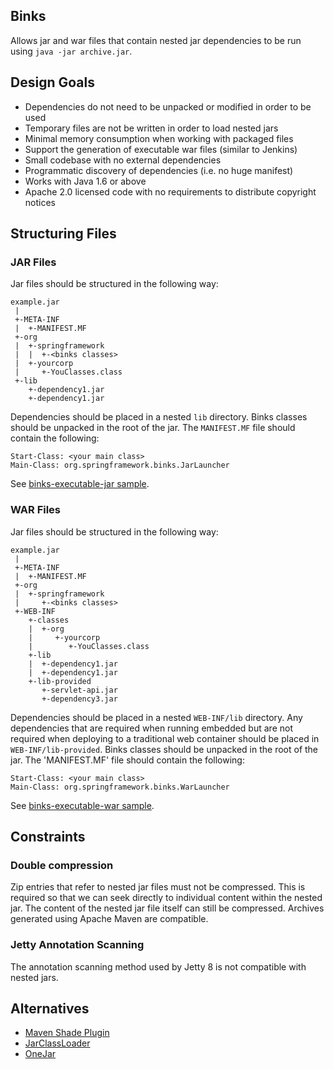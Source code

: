 ## Binks
Allows jar and war files that contain nested jar dependencies to be
run using `java -jar archive.jar`.

## Design Goals
* Dependencies do not need to be unpacked or modified in order to be used
* Temporary files are not be written in order to load nested jars
* Minimal memory consumption when working with packaged files
* Support the generation of executable war files (similar to Jenkins)
* Small codebase with no external dependencies
* Programmatic discovery of dependencies (i.e. no huge manifest)
* Works with Java 1.6 or above
* Apache 2.0 licensed code with no requirements to distribute copyright notices

## Structuring Files

### JAR Files
Jar files should be structured in the following way:

	example.jar
	 |
	 +-META-INF
	 |  +-MANIFEST.MF
	 +-org
	 |  +-springframework
	 |  |  +-<binks classes>
	 |  +-yourcorp
	 |     +-YouClasses.class
	 +-lib
	    +-dependency1.jar
	    +-dependency1.jar

Dependencies should be placed in a nested `lib` directory. Binks classes should be
unpacked in the root of the jar. The `MANIFEST.MF` file should contain the following:

	Start-Class: <your main class>
	Main-Class: org.springframework.binks.JarLauncher

See [binks-executable-jar sample](https://github.com/philwebb/binks/tree/master/binks-samples/binks-executable-jar).

### WAR Files
Jar files should be structured in the following way:

	example.jar
	 |
	 +-META-INF
	 |  +-MANIFEST.MF
	 +-org
	 |  +-springframework
	 |     +-<binks classes>
	 +-WEB-INF
	    +-classes
	    |  +-org
	    |     +-yourcorp
	    |        +-YouClasses.class
	    +-lib
	    |  +-dependency1.jar
	    |  +-dependency1.jar
	    +-lib-provided
	       +-servlet-api.jar
	       +-dependency3.jar

Dependencies should be placed in a nested `WEB-INF/lib` directory. Any dependencies
that are required when running embedded but are not required when deploying to
a traditional web container should be placed in `WEB-INF/lib-provided`. Binks
classes should be unpacked in the root of the jar. The 'MANIFEST.MF' file should contain
the following:

	Start-Class: <your main class>
	Main-Class: org.springframework.binks.WarLauncher

See [binks-executable-war sample](https://github.com/philwebb/binks/tree/master/binks-samples/binks-executable-war).

## Constraints

### Double compression
Zip entries that refer to nested jar files must not be compressed.  This is required so
that we can seek directly to individual content within the nested jar.  The content of
the nested jar file itself can still be compressed. Archives generated using Apache
Maven are compatible.

### Jetty Annotation Scanning
The annotation scanning method used by Jetty 8 is not compatible with nested jars.

## Alternatives
* [Maven Shade Plugin](http://maven.apache.org/plugins/maven-shade-plugin/)
* [JarClassLoader](http://www.jdotsoft.com/JarClassLoader.php)
* [OneJar](http://one-jar.sourceforge.net)
